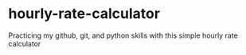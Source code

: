 # hourly-rate-calculator
Practicing my github, git, and python skills with this simple hourly rate calculator

